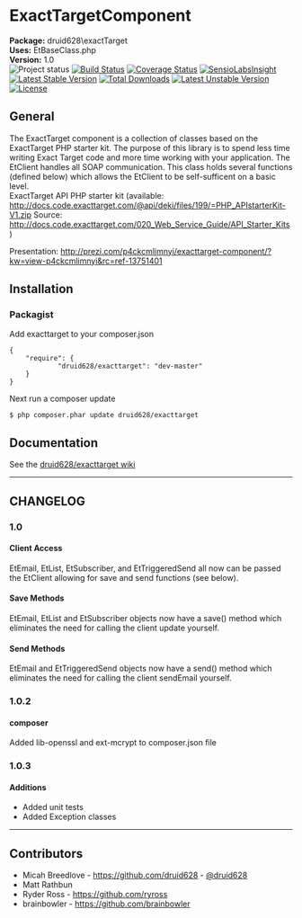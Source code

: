 ExactTargetComponent  
========

**Package:** druid628\exactTarget  
**Uses:** EtBaseClass.php  
**Version:** 1.0  
![Project status](http://stillmaintained.com/druid628/exacttarget.png)
[![Build Status](https://travis-ci.org/druid628/exacttarget.png?branch=master)](https://travis-ci.org/druid628/exacttarget) 
[![Coverage Status](https://coveralls.io/repos/druid628/exacttarget/badge.png)](https://coveralls.io/r/druid628/exacttarget) 
[![SensioLabsInsight](https://insight.sensiolabs.com/projects/c1e05860-505e-4152-a8f7-98ffac826de6/mini.png)](https://insight.sensiolabs.com/projects/c1e05860-505e-4152-a8f7-98ffac826de6)  
[![Latest Stable Version](https://poser.pugx.org/druid628/exacttarget/v/stable.png)](https://packagist.org/packages/druid628/exacttarget) [![Total Downloads](https://poser.pugx.org/druid628/exacttarget/downloads.png)](https://packagist.org/packages/druid628/exacttarget) [![Latest Unstable Version](https://poser.pugx.org/druid628/exacttarget/v/unstable.png)](https://packagist.org/packages/druid628/exacttarget) [![License](https://poser.pugx.org/druid628/exacttarget/license.png)](https://packagist.org/packages/druid628/exacttarget)

General  
----------
The ExactTarget component is a collection of classes based on the 
ExactTarget PHP starter kit. The purpose of this library is to spend less time 
writing Exact Target code and more time working with your application.
The EtClient handles all SOAP communication. This class holds several 
functions (defined below) which allows the EtClient to be self-sufficent on a 
basic level.  
ExactTarget API PHP starter kit (available: 
<http://docs.code.exacttarget.com/@api/deki/files/199/=PHP_APIstarterKit-V1.zip>
Source: 
<http://docs.code.exacttarget.com/020_Web_Service_Guide/API_Starter_Kits>)  
  
Presentation: <http://prezi.com/p4ckcmlimnyi/exacttarget-component/?kw=view-p4ckcmlimnyi&rc=ref-13751401>
  
Installation  
----------

### Packagist

Add exacttarget to your composer.json

    {
        "require": {
                "druid628/exacttarget": "dev-master"
        }
    }

Next run a composer update

    $ php composer.phar update druid628/exacttarget


Documentation  
---------------

See the [druid628/exacttarget wiki](https://github.com/druid628/exacttarget/wiki)

* * *

CHANGELOG  
----------
### 1.0  
#### Client Access
EtEmail, EtList, EtSubscriber, and EtTriggeredSend all now can be 
passed the EtClient allowing for save and send functions (see below).
#### Save Methods
EtEmail, EtList and EtSubscriber objects now have a save() method which 
eliminates the need for calling the client update yourself.
#### Send Methods
EtEmail and EtTriggeredSend objects now have a send() method which 
eliminates the need for calling the client sendEmail yourself.
### 1.0.2
#### composer
Added lib-openssl and ext-mcrypt to composer.json file
### 1.0.3
#### Additions

 * Added unit tests
 * Added Exception classes


* * *

Contributors
----------
 * Micah Breedlove - <https://github.com/druid628> - [@druid628](http://twitter.com/druid628)
 * Matt Rathbun  
 * Ryder Ross - <https://github.com/ryross>
 * brainbowler - <https://github.com/brainbowler>


